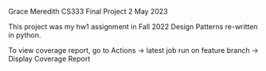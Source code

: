 Grace Meredith
CS333 Final Project
2 May 2023

This project was my hw1 assignment in Fall 2022 Design Patterns re-written in python.

To view coverage report, go to Actions -> latest job run on feature branch -> Display Coverage Report